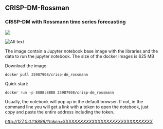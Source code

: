 ## CRISP-DM-Rossman

### CRISP-DM with Rossmann time series forecasting

![](C:/Users/mbene/Documents/IT-Informatik/Rossman_Analysis/mydata/logo.PNG)

![Alt text](relative/path/to/img.jpg?raw=true "Title")


The image contain a Jupyter notebook base image with the libraries and the data to run the jupyter notebook. The size of the docker images is 625 MB


Download the image:

`docker pull 25987908/crisp-dm_rossmann`

Quick start:

`docker run -p 8888:8888 25987908/crisp-dm_rossmann`

Usually, the notebook will pop up in the default browser. If not, in the command line you will get a link with a token to open the notebook, just copy and paste the entire address including the token.

*http://127.0.0.1:8888/?token=XXXXXXXXXXXXXXXXXXXXXXXXXXXXXXX*
